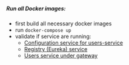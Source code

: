 ##### Run all Docker images:
* first build all necessary docker images
* run ``docker-compose up``
* validate if service are running:
  * [Configuration service for users-service](http://localhost:8888/users-service/default)
  * [Registry (Eureka) service](http://localhost:8761)
  * [Users service under gateway](http://localhost:8080/users/hello)
